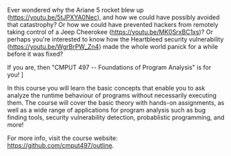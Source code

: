 Ever wondered why the Ariane 5 rocket blew up (https://youtu.be/5tJPXYA0Nec), and how we could have possibly avoided that catastrophy? Or how we could have prevented hackers from remotely taking control of a Jeep Cheerokee (https://youtu.be/MK0SrxBC1xs)? Or perhaps you're interested to know how the Heartbleed security vulnerability (https://youtu.be/WgrBrPW_Zn4) made the whole world panick for a while before it was fixed?

If you are, then "CMPUT 497 -- Foundations of Program Analysis" is for you! ]

In this course you will learn the basic concepts that enable you to ask analyze the runtime behaviour of programs without necessarily executing them. The course will cover the basic theory with hands-on assignments, as well as a wide range of applications for program analysis such as bug finding tools, security vulnerability detection, probablistic programming, and more!

For more info, visit the course website: https://github.com/cmput497/outline.
